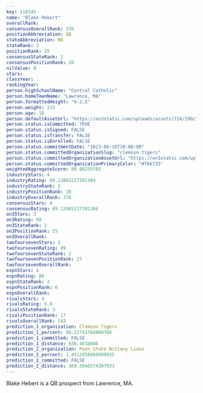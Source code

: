 ```yaml
---
key: 110345
name: "Blake Hebert"
overallRank: 
consensusOverallRank: 376
positionAbbreviation: QB
stateAbbreviation: MA
stateRank: 2
positionRank: 35
consensusStateRank: 2
consensusPositionRank: 28
nilValue: 0
stars: 
classYear: 
rankingYear: 
person.highSchoolName: "Central Catholic"
person.homeTownName: "Lawrence, MA"
person.formattedHeight: "6-2.5"
person.weight: 215
person.age: 18
person.defaultAssetUrl: "https://on3static.com/uploads/assets/724/190/190724.png"
person.status.isCommitted: TRUE
person.status.isSigned: FALSE
person.status.isTransfer: FALSE
person.status.isEnrolled: FALSE
person.status.commitmentDate: "2023-06-16T10:06:00"
person.status.committedOrganizationSlug: "clemson-tigers"
person.status.committedOrganizationAssetUrl: "https://on3static.com/uploads/assets/883/149/149883.svg"
person.status.committedOrganizationPrimaryColor: "#f66733"
weightedAggregateScore: 88.98255702
industryStars: 4
industryRating: 89.12065217391304
industryStateRank: 2
industryPositionRank: 28
industryOverallRank: 376
consensusStars: 4
consensusRating: 89.12065217391304
on3Stars: 3
on3Rating: 88
on3StateRank: 2
on3PositionRank: 35
on3OverallRank: 
twofoursevenStars: 3
twofoursevenRating: 89
twofoursevenStateRank: 2
twofoursevenPositionRank: 27
twofoursevenOverallRank: 
espnStars: 4
espnRating: 80
espnStateRank: 2
espnPositionRank: 6
espnOverallRank: 
rivalsStars: 4
rivalsRating: 5.8
rivalsStateRank: 3
rivalsPositionRank: 17
rivalsOverallRank: 243
prediction_1_organization: Clemson Tigers
prediction_1_percent: 96.22741764080766
prediction_1_committed: FALSE
prediction_1_distance: 836.4038606
prediction_2_organization: Penn State Nittany Lions
prediction_2_percent: 1.4412858660998935
prediction_2_committed: FALSE
prediction_2_distance: 369.3048574207033
---
```

Blake Hebert is a QB prospect from Lawrence, MA.